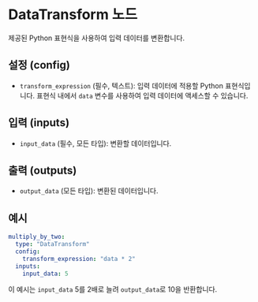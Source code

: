 # DataTransform 노드

제공된 Python 표현식을 사용하여 입력 데이터를 변환합니다.

## 설정 (config)

*   `transform_expression` (필수, 텍스트): 입력 데이터에 적용할 Python 표현식입니다. 표현식 내에서 `data` 변수를 사용하여 입력 데이터에 액세스할 수 있습니다.

## 입력 (inputs)

*   `input_data` (필수, 모든 타입): 변환할 데이터입니다.

## 출력 (outputs)

*   `output_data` (모든 타입): 변환된 데이터입니다.

## 예시

```yaml
multiply_by_two:
  type: "DataTransform"
  config:
    transform_expression: "data * 2"
  inputs:
    input_data: 5
```

이 예시는 `input_data` 5를 2배로 늘려 `output_data`로 10을 반환합니다.